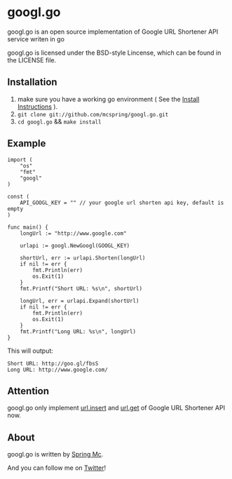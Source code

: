 # googl.go

googl.go is an open source implementation of Google URL Shortener API service writen in go

googl.go is licensed under the BSD-style Lincense, which can be found in the LICENSE file.

## Installation

1. make sure you have a working go environment ( See the [Install Instructions](http://golang.org/doc/install.html) ).
2. `git clone git://github.com/mcspring/googl.go.git`
3. `cd googl.go` && `make install`

## Example

	import (
		"os"
		"fmt"
		"googl"
	)

	const (
		API_GOOGL_KEY = "" // your google url shorten api key, default is empty
	)

	func main() {
		longUrl := "http://www.google.com"

		urlapi := googl.NewGoogl(GOOGL_KEY)

		shortUrl, err := urlapi.Shorten(longUrl)
		if nil != err {
			fmt.Println(err)
			os.Exit(1)
		}
		fmt.Printf("Short URL: %s\n", shortUrl)

		longUrl, err = urlapi.Expand(shortUrl)
		if nil != err {
			fmt.Println(err)
			os.Exit(1)
		}
		fmt.Printf("Long URL: %s\n", longUrl)
	}

This will output:

	Short URL: http://goo.gl/fbsS
	Long URL: http://www.google.com/

## Attention

googl.go only implement [url.insert](http://code.google.com/apis/urlshortener/v1/reference.html#method_urlshortener_url_insert) 
and [url.get](http://code.google.com/apis/urlshortener/v1/reference.html#method_urlshortener_url_get) of Google URL Shortener API now.

## About

googl.go is written by [Spring Mc](https://github.com/mcspring).

And you can follow me on [Twitter](http://twitter.com/mcspring)!

